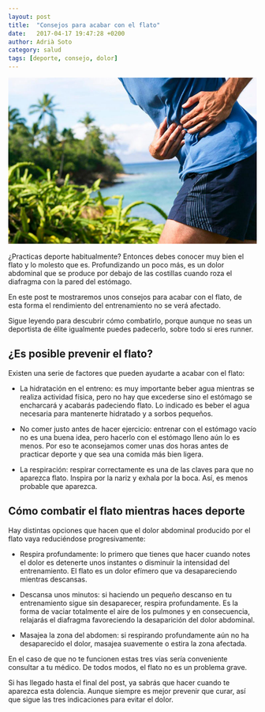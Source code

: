 ```yaml
---
layout: post
title:  "Consejos para acabar con el flato"
date:   2017-04-17 19:47:28 +0200
author: Adrià Soto
category: salud
tags: [deporte, consejo, dolor]
---
```

![Flato](/assets/flato.jpg)

¿Practicas deporte habitualmente? Entonces debes conocer muy bien el flato y lo molesto que es. 
Profundizando un poco más, es un dolor abdominal que se produce por debajo de las costillas 
cuando roza el diafragma con la pared del estómago.

En este post te mostraremos unos consejos para acabar con el flato, de esta forma el rendimiento 
del entrenamiento no se verá afectado.

<!--excerpt-->

Sigue leyendo para descubrir cómo combatirlo, porque aunque no seas un deportista de élite 
igualmente puedes padecerlo, sobre todo si eres runner.


## ¿Es posible prevenir el flato?

Existen una serie de factores que pueden ayudarte a acabar con el flato:

* La hidratación en el entreno: es muy importante beber agua mientras se realiza actividad física, 
pero no hay que excederse sino el estómago se encharcará y acabarás padeciendo flato. Lo indicado 
es beber el agua necesaria para mantenerte hidratado y a sorbos pequeños.

* No comer justo antes de hacer ejercicio: entrenar con el estómago vacío no es una buena idea, 
pero hacerlo con el estómago lleno aún lo es menos. Por eso te aconsejamos comer unas dos horas 
antes de practicar deporte y que sea una comida más bien ligera.

* La respiración: respirar correctamente es una de las claves para que no aparezca flato. Inspira 
por la nariz y exhala por la boca. Así, es menos probable que aparezca.

## Cómo combatir el flato mientras haces deporte

Hay distintas opciones que hacen que el dolor abdominal producido por el flato vaya reduciéndose 
progresivamente:

* Respira profundamente: lo primero que tienes que hacer cuando notes el dolor es detenerte unos 
instantes o disminuir la intensidad del entrenamiento. El flato es un dolor efímero que va 
desapareciendo mientras descansas.

* Descansa unos minutos: si haciendo un pequeño descanso en tu entrenamiento sigue sin desaparecer, 
respira profundamente. Es la forma de vaciar totalmente el aire de los pulmones y en consecuencia, 
relajarás el diafragma favoreciendo la desaparición del dolor abdominal.

* Masajea la zona del abdomen: si respirando profundamente aún no ha desaparecido el dolor, masajea 
suavemente o estira la zona afectada.

En el caso de que no te funcionen estas tres vías sería conveniente consultar a tu médico. De todos 
modos, el flato no es un problema grave.

Si has llegado hasta el final del post, ya sabrás que hacer cuando te aparezca esta dolencia. Aunque 
siempre es mejor prevenir que curar, así que sigue las tres indicaciones para evitar el dolor.
